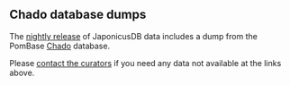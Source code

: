 ## Chado database dumps

The [nightly release](https://curation.pombase.org/japonicus_nightly/latest_build/) of
JaponicusDB data includes a dump from the PomBase
[Chado](http://gmod.org/wiki/Chado) database.

Please [contact the curators](mailto:${helpdesk_address})
if you need any data not available at the links above.
